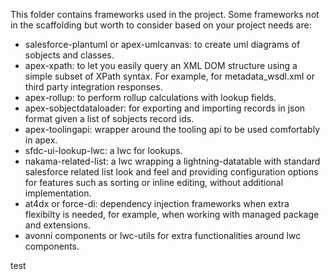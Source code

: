 This folder contains frameworks used in the project. Some frameworks not in the scaffolding but worth to consider based on your project needs are:

- salesforce-plantuml or apex-umlcanvas: to create uml diagrams of sobjects and classes.
- apex-xpath: to let you easily query an XML DOM structure using a simple subset of XPath syntax. For example, for metadata_wsdl.xml or third party integration responses.
- apex-rollup: to perform rollup calculations with lookup fields.
- apex-sobjectdataloader: for exporting and importing records in json format given a list of sobjects record ids.
- apex-toolingapi: wrapper around the tooling api to be used comfortably in apex.
- sfdc-ui-lookup-lwc: a lwc for lookups.
- nakama-related-list: a lwc wrapping a lightning-datatable with standard salesforce related list look and feel and providing configuration options for features such as sorting or inline editing, without additional implementation.
- at4dx or force-di: dependency injection frameworks when extra flexibilty is needed, for example, when working with managed package and extensions.
- avonni components or lwc-utils for extra functionalities around lwc components.

test
